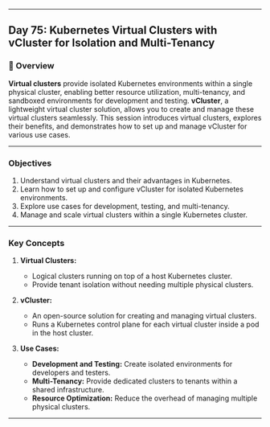 ﻿---

## Day 75: Kubernetes Virtual Clusters with vCluster for Isolation and Multi-Tenancy

### 📘 Overview

**Virtual clusters** provide isolated Kubernetes environments within a single physical cluster, enabling better resource utilization, multi-tenancy, and sandboxed environments for development and testing. **vCluster**, a lightweight virtual cluster solution, allows you to create and manage these virtual clusters seamlessly. This session introduces virtual clusters, explores their benefits, and demonstrates how to set up and manage vCluster for various use cases.

---

### Objectives

1. Understand virtual clusters and their advantages in Kubernetes.  
2. Learn how to set up and configure vCluster for isolated Kubernetes environments.  
3. Explore use cases for development, testing, and multi-tenancy.  
4. Manage and scale virtual clusters within a single Kubernetes cluster.  

---

### Key Concepts

1. **Virtual Clusters:**  
   - Logical clusters running on top of a host Kubernetes cluster.  
   - Provide tenant isolation without needing multiple physical clusters.  

2. **vCluster:**  
   - An open-source solution for creating and managing virtual clusters.  
   - Runs a Kubernetes control plane for each virtual cluster inside a pod in the host cluster.  

3. **Use Cases:**  
   - **Development and Testing:** Create isolated environments for developers and testers.  
   - **Multi-Tenancy:** Provide dedicated clusters to tenants within a shared infrastructure.  
   - **Resource Optimization:** Reduce the overhead of managing multiple physical clusters.  

---

